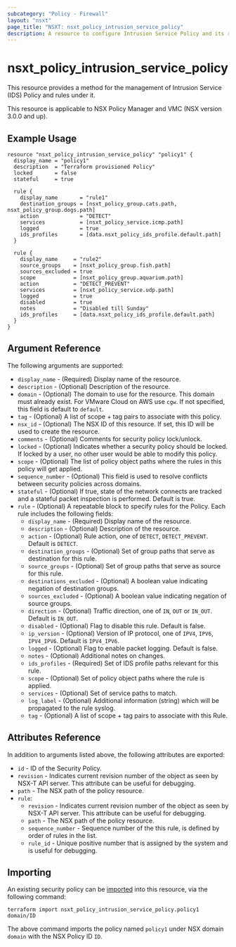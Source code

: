 ```yaml
---
subcategory: "Policy - Firewall"
layout: "nsxt"
page_title: "NSXT: nsxt_policy_intrusion_service_policy"
description: A resource to configure Intrusion Service Policy and its rules.
---
```


# nsxt_policy_intrusion_service_policy

This resource provides a method for the management of Intrusion Service (IDS) Policy and rules under it.

This resource is applicable to NSX Policy Manager and VMC (NSX version 3.0.0 and up).

## Example Usage

```hcl
resource "nsxt_policy_intrusion_service_policy" "policy1" {
  display_name = "policy1"
  description  = "Terraform provisioned Policy"
  locked       = false
  stateful     = true

  rule {
    display_name       = "rule1"
    destination_groups = [nsxt_policy_group.cats.path, nsxt_policy_group.dogs.path]
    action             = "DETECT"
    services           = [nsxt_policy_service.icmp.path]
    logged             = true
    ids_profiles       = [data.nsxt_policy_ids_profile.default.path]
  }

  rule {
    display_name     = "rule2"
    source_groups    = [nsxt_policy_group.fish.path]
    sources_excluded = true
    scope            = [nsxt_policy_group.aquarium.path]
    action           = "DETECT_PREVENT"
    services         = [nsxt_policy_service.udp.path]
    logged           = true
    disabled         = true
    notes            = "Disabled till Sunday"
    ids_profiles     = [data.nsxt_policy_ids_profile.default.path]
  }
}
```

## Argument Reference

The following arguments are supported:

* `display_name` - (Required) Display name of the resource.
* `description` - (Optional) Description of the resource.
* `domain` - (Optional) The domain to use for the resource. This domain must already exist. For VMware Cloud on AWS use `cgw`. If not specified, this field is default to `default`.
* `tag` - (Optional) A list of scope + tag pairs to associate with this policy.
* `nsx_id` - (Optional) The NSX ID of this resource. If set, this ID will be used to create the resource.
* `comments` - (Optional) Comments for security policy lock/unlock.
* `locked` - (Optional) Indicates whether a security policy should be locked. If locked by a user, no other user would be able to modify this policy.
* `scope` - (Optional) The list of policy object paths where the rules in this policy will get applied.
* `sequence_number` - (Optional) This field is used to resolve conflicts between security policies across domains.
* `stateful` - (Optional) If true, state of the network connects are tracked and a stateful packet inspection is performed. Default is true.
* `rule` - (Optional) A repeatable block to specify rules for the Policy. Each rule includes the following fields:
  * `display_name` - (Required) Display name of the resource.
  * `description` - (Optional) Description of the resource.
  * `action` - (Optional) Rule action, one of `DETECT`, `DETECT_PREVENT`. Default is `DETECT`.
  * `destination_groups` - (Optional) Set of group paths that serve as destination for this rule.
  * `source_groups` - (Optional) Set of group paths that serve as source for this rule.
  * `destinations_excluded` - (Optional) A boolean value indicating negation of destination groups.
  * `sources_excluded` - (Optional) A boolean value indicating negation of source groups.
  * `direction` - (Optional) Traffic direction, one of `IN`, `OUT` or `IN_OUT`. Default is `IN_OUT`.
  * `disabled` - (Optional) Flag to disable this rule. Default is false.
  * `ip_version` - (Optional) Version of IP protocol, one of `IPV4`, `IPV6`, `IPV4_IPV6`. Default is `IPV4_IPV6`.
  * `logged` - (Optional) Flag to enable packet logging. Default is false.
  * `notes` - (Optional) Additional notes on changes.
  * `ids_profiles` - (Required) Set of IDS profile paths relevant for this rule.
  * `scope` - (Optional) Set of policy object paths where the rule is applied.
  * `services` - (Optional) Set of service paths to match.
  * `log_label` - (Optional) Additional information (string) which will be propagated to the rule syslog.
  * `tag` - (Optional) A list of scope + tag pairs to associate with this Rule.


## Attributes Reference

In addition to arguments listed above, the following attributes are exported:

* `id` - ID of the Security Policy.
* `revision` - Indicates current revision number of the object as seen by NSX-T API server. This attribute can be useful for debugging.
* `path` - The NSX path of the policy resource.
* `rule`:
  * `revision` - Indicates current revision number of the object as seen by NSX-T API server. This attribute can be useful for debugging.
  * `path` - The NSX path of the policy resource.
  * `sequence_number` - Sequence number of the this rule, is defined by order of rules in the list.
  * `rule_id` - Unique positive number that is assigned by the system and is useful for debugging.

## Importing

An existing security policy can be [imported][docs-import] into this resource, via the following command:

[docs-import]: /docs/import/index.html

```
terraform import nsxt_policy_intrusion_service_policy.policy1 domain/ID
```

The above command imports the policy named `policy1` under NSX domain `domain` with the NSX Policy ID `ID`.

